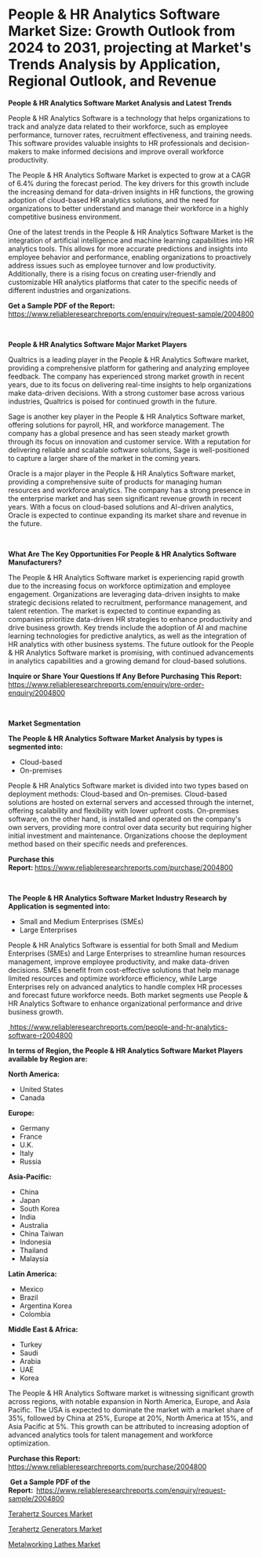 <p><h1>People & HR Analytics Software Market Size: Growth Outlook from 2024 to 2031, projecting at Market's Trends Analysis by Application, Regional Outlook, and Revenue</h1></p><p><strong>People & HR Analytics Software Market Analysis and Latest Trends</strong></p>
<p><p>People & HR Analytics Software is a technology that helps organizations to track and analyze data related to their workforce, such as employee performance, turnover rates, recruitment effectiveness, and training needs. This software provides valuable insights to HR professionals and decision-makers to make informed decisions and improve overall workforce productivity.</p><p>The People & HR Analytics Software Market is expected to grow at a CAGR of 6.4% during the forecast period. The key drivers for this growth include the increasing demand for data-driven insights in HR functions, the growing adoption of cloud-based HR analytics solutions, and the need for organizations to better understand and manage their workforce in a highly competitive business environment.</p><p>One of the latest trends in the People & HR Analytics Software Market is the integration of artificial intelligence and machine learning capabilities into HR analytics tools. This allows for more accurate predictions and insights into employee behavior and performance, enabling organizations to proactively address issues such as employee turnover and low productivity. Additionally, there is a rising focus on creating user-friendly and customizable HR analytics platforms that cater to the specific needs of different industries and organizations.</p></p>
<p><strong>Get a Sample PDF of the Report:&nbsp;</strong> <a href="https://www.reliableresearchreports.com/enquiry/request-sample/2004800">https://www.reliableresearchreports.com/enquiry/request-sample/2004800</a></p>
<p>&nbsp;</p>
<p><strong>People & HR Analytics Software Major Market Players</strong></p>
<p><p>Qualtrics is a leading player in the People & HR Analytics Software market, providing a comprehensive platform for gathering and analyzing employee feedback. The company has experienced strong market growth in recent years, due to its focus on delivering real-time insights to help organizations make data-driven decisions. With a strong customer base across various industries, Qualtrics is poised for continued growth in the future.</p><p>Sage is another key player in the People & HR Analytics Software market, offering solutions for payroll, HR, and workforce management. The company has a global presence and has seen steady market growth through its focus on innovation and customer service. With a reputation for delivering reliable and scalable software solutions, Sage is well-positioned to capture a larger share of the market in the coming years.</p><p>Oracle is a major player in the People & HR Analytics Software market, providing a comprehensive suite of products for managing human resources and workforce analytics. The company has a strong presence in the enterprise market and has seen significant revenue growth in recent years. With a focus on cloud-based solutions and AI-driven analytics, Oracle is expected to continue expanding its market share and revenue in the future.</p></p>
<p>&nbsp;</p>
<p><strong>What Are The Key Opportunities For People & HR Analytics Software Manufacturers?</strong></p>
<p><p>The People & HR Analytics Software market is experiencing rapid growth due to the increasing focus on workforce optimization and employee engagement. Organizations are leveraging data-driven insights to make strategic decisions related to recruitment, performance management, and talent retention. The market is expected to continue expanding as companies prioritize data-driven HR strategies to enhance productivity and drive business growth. Key trends include the adoption of AI and machine learning technologies for predictive analytics, as well as the integration of HR analytics with other business systems. The future outlook for the People & HR Analytics Software market is promising, with continued advancements in analytics capabilities and a growing demand for cloud-based solutions.</p></p>
<p><strong>Inquire or Share Your Questions If Any Before Purchasing This Report:</strong> <a href="https://www.reliableresearchreports.com/enquiry/pre-order-enquiry/2004800">https://www.reliableresearchreports.com/enquiry/pre-order-enquiry/2004800</a></p>
<p>&nbsp;</p>
<p><strong>Market Segmentation</strong></p>
<p><strong>The People & HR Analytics Software Market Analysis by types is segmented into:</strong></p>
<p><ul><li>Cloud-based</li><li>On-premises</li></ul></p>
<p><p>People & HR Analytics Software market is divided into two types based on deployment methods: Cloud-based and On-premises. Cloud-based solutions are hosted on external servers and accessed through the internet, offering scalability and flexibility with lower upfront costs. On-premises software, on the other hand, is installed and operated on the company's own servers, providing more control over data security but requiring higher initial investment and maintenance. Organizations choose the deployment method based on their specific needs and preferences.</p></p>
<p><strong>Purchase this Report:&nbsp;</strong><a href="https://www.reliableresearchreports.com/purchase/2004800">https://www.reliableresearchreports.com/purchase/2004800</a></p>
<p>&nbsp;</p>
<p><strong>The People & HR Analytics Software Market Industry Research by Application is segmented into:</strong></p>
<p><ul><li>Small and Medium Enterprises (SMEs)</li><li>Large Enterprises</li></ul></p>
<p><p>People & HR Analytics Software is essential for both Small and Medium Enterprises (SMEs) and Large Enterprises to streamline human resources management, improve employee productivity, and make data-driven decisions. SMEs benefit from cost-effective solutions that help manage limited resources and optimize workforce efficiency, while Large Enterprises rely on advanced analytics to handle complex HR processes and forecast future workforce needs. Both market segments use People & HR Analytics Software to enhance organizational performance and drive business growth.</p></p>
<p><a href="https://www.reliableresearchreports.com/people-and-hr-analytics-software-r2004800">&nbsp;https://www.reliableresearchreports.com/people-and-hr-analytics-software-r2004800</a></p>
<p><strong>In terms of Region, the People & HR Analytics Software Market Players available by Region are:</strong></p>
<p>
    <p> <strong> North America: </strong>
        <ul>
            <li>United States</li>
            <li>Canada</li>
        </ul>
        </p> 
    <p> <strong> Europe: </strong>
        <ul>
            <li>Germany</li>
            <li>France</li>
            <li>U.K.</li>
            <li>Italy</li>
            <li>Russia</li>
        </ul>
        </p> 
    <p> <strong> Asia-Pacific: </strong>
        <ul>
            <li>China</li>
            <li>Japan</li>
            <li>South Korea</li>
            <li>India</li>
            <li>Australia</li>
            <li>China Taiwan</li>
            <li>Indonesia</li>
            <li>Thailand</li>
            <li>Malaysia</li>
        </ul>
        </p> 
    <p> <strong> Latin America: </strong>
        <ul>
            <li>Mexico</li>
            <li>Brazil</li>
            <li>Argentina Korea</li>
            <li>Colombia</li>
        </ul>
        </p> 
    <p> <strong> Middle East & Africa: </strong>
        <ul>
            <li>Turkey</li>
            <li>Saudi</li>
            <li>Arabia</li>
            <li>UAE</li>
            <li>Korea</li>
        </ul>
    </p>
    </p>
<p><p>The People & HR Analytics Software market is witnessing significant growth across regions, with notable expansion in North America, Europe, and Asia Pacific. The USA is expected to dominate the market with a market share of 35%, followed by China at 25%, Europe at 20%, North America at 15%, and Asia Pacific at 5%. This growth can be attributed to increasing adoption of advanced analytics tools for talent management and workforce optimization.</p></p>
<p><strong>Purchase this Report: </strong><a href="https://www.reliableresearchreports.com/purchase/2004800">https://www.reliableresearchreports.com/purchase/2004800</a></p>
<p>&nbsp;<strong>Get a Sample PDF of the Report:&nbsp;&nbsp;</strong><a href="https://www.reliableresearchreports.com/enquiry/request-sample/2004800">https://www.reliableresearchreports.com/enquiry/request-sample/2004800</a></p>
<p><strong></strong></p>
<p><p><a href="https://github.com/annerides/Market-Research-Report-List-1/blob/main/terahertz-sources-market.md">Terahertz Sources Market</a></p><p><a href="https://github.com/DaveBlock08/Market-Research-Report-List-1/blob/main/terahertz-generators-market.md">Terahertz Generators Market</a></p><p><a href="https://github.com/sarabits412/Market-Research-Report-List-1/blob/main/metalworking-lathes-market.md">Metalworking Lathes Market</a></p></p>